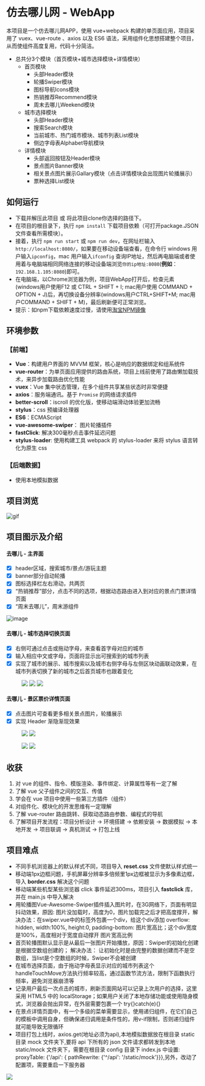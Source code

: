 # 仿去哪儿网 - WebApp
本项目是一个仿去哪儿网APP，使用 vue+webpack 构建的单页面应用，项目采用了 vuex、vue-route 、axios 以及 ES6 语法，采用组件化思想搭建整个项目，从而使组件高度复用，代码十分简洁。
- 总共分3个模块（首页模块+城市选择模块+详情模块）
  - 首页模块
     - 头部Header模块
     - 轮播Swiper模块
     - 图标导航Icons模块
     - 热销推荐Recommend模块
     - 周末去哪儿Weekend模块 
  - 城市选择模块
     - 头部Header模块
     - 搜索Search模块
     - 当前城市、热门城市模块、城市列表List模块
     - 侧边字母表Alphabet导航模块 
  - 详情模块
     - 头部返回按钮及Header模块
     - 景点图片Banner模块
     - 相关景点图片展示Gallary模块（点击详情模块会出现图片轮播展示）
     - 票种选择List模块

## 如何运行

- 下载并解压此项目 或 将此项目clone你选择的路径下。
- 在项目的根目录下，执行 `npm install` 下载项目依赖（可打开package.JSON文件查看所需模块）。
- 接着，执行 `npm run start` 或 `npm run dev`，在网址栏输入`http://localhost:8080/`，如果要在移动设备端查看，在命令行 windows 用户输入`ipconfig`，mac 用户输入`ifconfig` 查询IP地址，然后再电脑端或者使用着与电脑端相同网络连接的移动设备端浏览`你的ip地址:8080`(**例如**：`192.168.1.105:8080`)即可。
- 在电脑端，以Chrome浏览器为例，项目WebApp打开后，检查元素(windows用户使用F12 或 CTRL + SHIFT + I; mac用户使用 COMMAND + OPTION + J)后，再切换设备分辨率(windows用户CTRL+SHIFT+M; mac用户COMMAND + SHIFT + M)，最后刷新便可正常浏览。
- 提示：如npm下载依赖速度过慢，请使用[淘宝NPM镜像](https://npm.taobao.org/)

## 环境参数

### 【前端】

- **Vue**：构建用户界面的 MVVM 框架，核心是响应的数据绑定和组系统件
- **vue-router**：为单页面应用提供的路由系统，项目上线前使用了路由懒加载技术，来异步加载路由优化性能
- **vuex**：Vue 集中状态管理，在多个组件共享某些状态时非常便捷
- **axios**：服务端通讯。基于 `Promise` 的网络请求插件
- **better-scroll**：iscroll 的优化版，使移动端滑动体验更加流畅
- **stylus**：css 预编译处理器
- **ES6**：ECMAScript
- **vue-awesome-swiper**： 图片轮播插件
- **fastClick**: 解决300毫秒点击事件延迟问题
- **stylus-loader**: 使用构建工具 webpack 的 stylus-loader 来将 stylus 语言转化为原生 css

### 【后端数据】

- 使用本地模拟数据

## 项目浏览
![gif](https://github.com/doraeige/travel/blob/master/localpic/01.gif)

## 项目图示及介绍

#### 去哪儿 - 主界面

- [x] header区域，搜索城市/景点/游玩主题
- [x] banner部分自动轮播
- [x] 图标选择栏左右滑动，共两页
- [x] “热销推荐”部分，点击不同的选项，根据动态路由进入到对应的景点门票详情页面
- [x] “周末去哪儿”，周末游组件

![image](https://github.com/doraeige/travel/blob/master/localpic/01.png)

#### 去哪儿 - 城市选择切换页面

- [x] 右侧可通过点击或拖动字母，来查看首字母对应的城市
- [x] 输入相应中文或字母，页面将显示出可搜索到的城市列表
- [x] 实现了城市的展示、城市搜索以及城市右侧字母与左侧区块动画联动效果，在城市列表切换了新的城市之后首页城市也跟着变化

<figure class="third">
    <img src="https://github.com/doraeige/travel/blob/master/localpic/02.png">
    <img src="https://github.com/doraeige/travel/blob/master/localpic/03.png">
    <img src="https://github.com/doraeige/travel/blob/master/localpic/04.png">
</figure>

#### 去哪儿 - 景区票价详情页面

- [x] 点击图片可查看更多相关景点图片，轮播展示
- [x] 实现 Header 渐隐渐现效果

<figure class="half">
    <img src="https://github.com/doraeige/travel/blob/master/localpic/05.png">
    <img src="https://github.com/doraeige/travel/blob/master/localpic/06.png">
</figure>
<figure class="half">
    <img src="https://github.com/doraeige/travel/blob/master/localpic/07.png">
    <img src="https://github.com/doraeige/travel/blob/master/localpic/08.png">
</figure>

## 收获

1. 对 vue 的组件、指令、模版渲染、事件绑定、计算属性等有一定了解
2. 了解 vue 父子组件之间的交互、传值
3. 学会在 vue 项目中使用一些第三方插件（组件）
4. 对组件化、模块化的开发思维有一定理解
5. 了解 vue-router 路由跳转、获取动态路由参数、编程式的导航
6. 了解项目开发流程：项目分析设计 -> 环境搭建 -> 依赖安装 -> 数据模拟 -> 本地开发 -> 项目联调 -> 真机测试 -> 打包上线

## 项目难点
- 不同手机浏览器上的默认样式不同，项目导入 **reset.css** 文件使默认样式统一
- 移动端1px边框问题，手机屏幕分辨率多倍频里1px边框被显示为多像素边框，导入 **border.css** 解决这个问题
- 移动端某些机型某些浏览器 click 事件延迟300ms，项目引入 **fastclick** 库，并在 main.js 中导入解决
- 用轮播图Vue-Awesome-Swiper插件插入图片时，在3G网络下，页面有明显抖动效果，原因: 图片没加载时，高度为0，图片加载完之后才把高度撑开，解决办法：在swiper.vue中的<swiper>标签外包裹一个div，给这个div添加 overflow: hidden, width:100%, height:0, padding-bottom: 图片宽高比；这个div宽度是100%，高度相对于宽度自动撑开 图片宽高比例
- 首页轮播图默认显示是从最后一张图片开始播放，原因：Swiper的初始化创建是根据空数组创建的； 解决办法： <swiper v-if="list.length"> 让初始化时是由完整的数据创建而不是空数组，当list是个空数组的时候，Swiper不会被创建 
- 在城市选择页面，由于拖动字母表显示对应的城市列表这个handleTouchMove方法执行频率较高，通过函数节流方法，限制下函数执行频率，避免浏览器崩溃等
- 记录用户最后一次点击的城市，刷新页面网站可以记录上次用户的选择，这里采用 HTML5 中的 localStorage；如果用户关闭了本地存储功能或使用隐身模式，浏览器会抛出异常，在外层需要包裹一个 try{}catch(e){}
- 在景点详情页面中，有一个多级的菜单需要显示，使用递归组件，在它们自己的模板中调用自身，但确保递归调用是条件性的，用v-if限制，否则递归组件就可能导致无限循环
- 项目打包上线时，axios.get(地址必须为api),本地模拟数据放在根目录 static 目录 mock 文件夹下,要将 api 下所有的 json 文件请求都转发到本地static/mock 文件夹下，需要在根目录 config 目录下 index.js 中设置: proxyTable: {'/api': { pathRewrite: {'^/api': '/static/mock'}}},另外，改动了配置项，需要重启一下服务器 

![](http://oph264zoo.bkt.clouddn.com/17-8-11/10545126.jpg)

